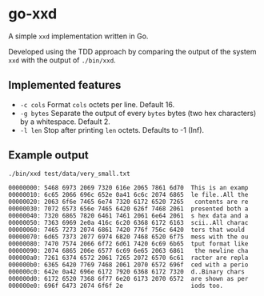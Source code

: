 # go-xxd

A simple `xxd` implementation written in Go.

Developed using the TDD approach by comparing the output of the system `xxd` with the output of `./bin/xxd`.

## Implemented features

 * `-c cols` Format `cols` octets per line. Default 16.
 * `-g bytes` Separate the output of every `bytes` bytes (two hex characters) by a whitespace. Default 2.
 * `-l len` Stop after printing `len` octets. Defaults to -1 (Inf).  


## Example output

`./bin/xxd test/data/very_small.txt`
```
00000000: 5468 6973 2069 7320 616e 2065 7861 6d70  This is an examp
00000010: 6c65 2066 696c 652e 0a41 6c6c 2074 6865  le file..All the
00000020: 2063 6f6e 7465 6e74 7320 6172 6520 7265   contents are re
00000030: 7072 6573 656e 7465 6420 626f 7468 2061  presented both a
00000040: 7320 6865 7820 6461 7461 2061 6e64 2061  s hex data and a
00000050: 7363 6969 2e0a 416c 6c20 6368 6172 6163  scii..All charac
00000060: 7465 7273 2074 6861 7420 776f 756c 6420  ters that would 
00000070: 6d65 7373 2077 6974 6820 7468 6520 6f75  mess with the ou
00000080: 7470 7574 2066 6f72 6d61 7420 6c69 6b65  tput format like
00000090: 2074 6865 206e 6577 6c69 6e65 2063 6861   the newline cha
000000a0: 7261 6374 6572 2061 7265 2072 6570 6c61  racter are repla
000000b0: 6365 6420 7769 7468 2061 2070 6572 696f  ced with a perio
000000c0: 642e 0a42 696e 6172 7920 6368 6172 7320  d..Binary chars 
000000d0: 6172 6520 7368 6f77 6e20 6173 2070 6572  are shown as per
000000e0: 696f 6473 2074 6f6f 2e                   iods too.
```
